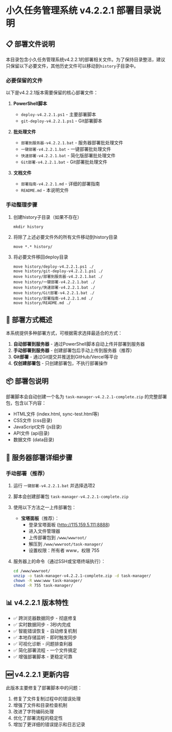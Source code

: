 # 小久任务管理系统 v4.2.2.1 部署目录说明

## 📋 部署文件说明

本目录包含小久任务管理系统v4.2.2.1的部署相关文件。为了保持目录整洁，建议只保留以下必要文件，其他历史文件可以移动到`history`子目录中。

### 必要保留的文件

以下是v4.2.2.1版本需要保留的核心部署文件：

1. **PowerShell脚本**
   - `deploy-v4.2.2.1.ps1` - 主要部署脚本
   - `git-deploy-v4.2.2.1.ps1` - Git部署脚本

2. **批处理文件**
   - `部署到服务器-v4.2.2.1.bat` - 服务器部署批处理文件
   - `一键部署-v4.2.2.1.bat` - 一键部署批处理文件
   - `快速部署-v4.2.2.1.bat` - 简化版部署批处理文件
   - `Git部署-v4.2.2.1.bat` - Git部署批处理文件

3. **文档文件**
   - `部署指南-v4.2.2.1.md` - 详细的部署指南
   - `README.md` - 本说明文件

### 手动整理步骤

1. 创建history子目录（如果不存在）
   ```
   mkdir history
   ```

2. 将除了上述必要文件外的所有文件移动到history目录
   ```
   move *.* history/
   ```

3. 将必要文件移回deploy目录
   ```
   move history/deploy-v4.2.2.1.ps1 ./
   move history/git-deploy-v4.2.2.1.ps1 ./
   move history/部署到服务器-v4.2.2.1.bat ./
   move history/一键部署-v4.2.2.1.bat ./
   move history/快速部署-v4.2.2.1.bat ./
   move history/Git部署-v4.2.2.1.bat ./
   move history/部署指南-v4.2.2.1.md ./
   move history/README.md ./
   ```

## 🚀 部署方式概述

本系统提供多种部署方式，可根据需求选择最适合的方式：

1. **自动部署到服务器** - 通过PowerShell脚本自动上传并部署到服务器
2. **手动部署到服务器** - 创建部署包后手动上传到服务器（推荐）
3. **Git部署** - 通过Git提交并推送到GitHub/Vercel等平台
4. **仅创建部署包** - 只创建部署包，不执行部署操作

## 📦 部署包说明

部署脚本会自动创建一个名为 `task-manager-v4.2.2.1-complete.zip` 的完整部署包，包含以下内容：

- HTML文件 (index.html, sync-test.html等)
- CSS文件 (css目录)
- JavaScript文件 (js目录)
- API文件 (api目录)
- 数据文件 (data目录)

## 🔧 服务器部署详细步骤

### 手动部署（推荐）

1. 运行 `一键部署-v4.2.2.1.bat` 并选择选项2
2. 脚本会创建部署包 `task-manager-v4.2.2.1-complete.zip`
3. 使用以下方法之一上传部署包：
   - **宝塔面板**（推荐）：
     - 登录宝塔面板 (http://115.159.5.111:8888)
     - 进入文件管理器
     - 上传部署包到 `/www/wwwroot/`
     - 解压到 `/www/wwwroot/task-manager/`
     - 设置权限：所有者 www，权限 755

4. 服务器上的命令（通过SSH或宝塔终端执行）：
   ```bash
   cd /www/wwwroot/
   unzip -o task-manager-v4.2.2.1-complete.zip -d task-manager/
   chown -R www:www task-manager/
   chmod -R 755 task-manager/
   ```

## 📊 v4.2.2.1 版本特性

- ✅ 跨浏览器数据同步 - 彻底修复
- ✅ 实时数据同步 - 3秒内完成
- ✅ 智能错误恢复 - 自动修复机制
- ✅ 本地存储监听 - 即时触发同步
- ✅ 可视化诊断 - 问题排查利器
- ✅ 简化部署流程 - 一个文件搞定
- ✅ 增强部署脚本 - 更稳定可靠

## 🆕 v4.2.2.1 更新内容

此版本主要修复了部署脚本中的问题：

1. 修复了文件复制过程中的错误处理
2. 增强了文件和目录检查机制
3. 改进了字符编码处理
4. 优化了部署流程的稳定性
5. 增加了更详细的错误提示和日志记录